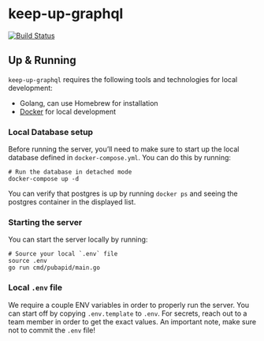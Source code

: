 # keep-up-graphql

[![Build Status](https://travis-ci.org/abbeyhrt/keep-up-graphql.svg?branch=master)](https://travis-ci.org/abbeyhrt/keep-up-graphql)

## Up & Running

`keep-up-graphql` requires the following tools and technologies for local development:

* Golang, can use Homebrew for installation
* [Docker](https://docs.docker.com/docker-for-mac/install/) for local development

### Local Database setup

Before running the server, you’ll need to make sure to start up the local database defined in `docker-compose.yml`. You can do this by running:

```
# Run the database in detached mode
docker-compose up -d
```

You can verify that postgres is up by running `docker ps` and seeing the postgres container in the displayed list.

### Starting the server

You can start the server locally by running:

```
# Source your local `.env` file
source .env
go run cmd/pubapid/main.go
```

### Local `.env` file

We require a couple ENV variables in order to properly run the server. You can start off by copying `.env.template` to `.env`. For secrets, reach out to a team member in order to get the exact values. An important note, make sure not to commit the `.env` file!
